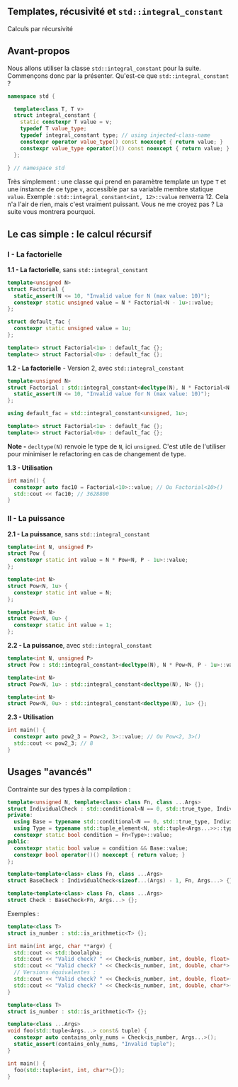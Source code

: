 ## Templates, récusivité et `std::integral_constant`
Calculs par récursivité

## Avant-propos
Nous allons utiliser la classe `std::integral_constant` pour la suite. Commençons donc par la présenter.
Qu'est-ce que `std::integral_constant` ?
```cpp
namespace std {

  template<class T, T v>
  struct integral_constant {
    static constexpr T value = v;
    typedef T value_type;
    typedef integral_constant type; // using injected-class-name
    constexpr operator value_type() const noexcept { return value; }
    constexpr value_type operator()() const noexcept { return value; } //since c++14
  };
  
} // namespace std
```
Très simplement : une classe qui prend en paramètre template un type `T` et une instance de ce type `v`, accessible par sa variable membre statique `value`.
Exemple : `std::integral_constant<int, 12>::value` renverra 12. Cela n'a l'air de rien, mais c'est vraiment puissant. Vous ne me croyez pas ? La suite vous montrera pourquoi.

## Le cas simple : le calcul récursif
### I - La factorielle
**1.1 - La factorielle**, sans `std::integral_constant`
```cpp
template<unsigned N>
struct Factorial {
  static_assert(N <= 10, "Invalid value for N (max value: 10)");
  constexpr static unsigned value = N * Factorial<N - 1u>::value;
};

struct default_fac {
  constexpr static unsigned value = 1u;
};

template<> struct Factorial<1u> : default_fac {};
template<> struct Factorial<0u> : default_fac {};
```

**1.2 - La factorielle** - Version 2, avec `std::integral_constant`
```cpp
template<unsigned N>
struct Factorial : std::integral_constant<decltype(N), N * Factorial<N - 1u>::value> {
  static_assert(N <= 10, "Invalid value for N (max value: 10)");
};

using default_fac = std::integral_constant<unsigned, 1u>;

template<> struct Factorial<1u> : default_fac {};
template<> struct Factorial<0u> : default_fac {};
```
**Note -** `decltype(N)` renvoie le type de `N`, ici `unsigned`. C'est utile de l'utiliser pour minimiser le refactoring en cas de changement de type.

**1.3 - Utilisation**
```cpp
int main() {
  constexpr auto fac10 = Factorial<10>::value; // Ou Factorial<10>()
  std::cout << fac10; // 3628800
}
```

### II - La puissance
**2.1 - La puissance**, sans `std::integral_constant`
```cpp
template<int N, unsigned P>
struct Pow {
  constexpr static int value = N * Pow<N, P - 1u>::value;
};

template<int N>
struct Pow<N, 1u> {
  constexpr static int value = N;
};

template<int N>
struct Pow<N, 0u> {
  constexpr static int value = 1;
};
```

**2.2 - La puissance**, avec `std::integral_constant`
```cpp
template<int N, unsigned P>
struct Pow : std::integral_constant<decltype(N), N * Pow<N, P - 1u>::value> {};

template<int N>
struct Pow<N, 1u> : std::integral_constant<decltype(N), N> {};

template<int N>
struct Pow<N, 0u> : std::integral_constant<decltype(N), 1u> {};
```

**2.3 - Utilisation**
```cpp
int main() {
  constexpr auto pow2_3 = Pow<2, 3>::value; // Ou Pow<2, 3>()
  std::cout << pow2_3; // 8
}
```

## Usages "avancés"
Contrainte sur des types à la compilation :
```cpp
template<unsigned N, template<class> class Fn, class ...Args>
struct IndividualCheck : std::conditional<N == 0, std::true_type, IndividualCheck<N-1, Fn, Args...>>::type {
private:
  using Base = typename std::conditional<N == 0, std::true_type, IndividualCheck<N-1, Fn, Args...>>::type;
  using Type = typename std::tuple_element<N, std::tuple<Args...>>::type;
  constexpr static bool condition = Fn<Type>::value;
public:
  constexpr static bool value = condition && Base::value;
  constexpr bool operator()() noexcept { return value; }
};

template<template<class> class Fn, class ...Args>
struct BaseCheck : IndividualCheck<sizeof...(Args) - 1, Fn, Args...> {};

template<template<class> class Fn, class ...Args>
struct Check : BaseCheck<Fn, Args...> {};
```

Exemples :
```cpp
template<class T>
struct is_number : std::is_arithmetic<T> {};

int main(int argc, char **argv) {
  std::cout << std::boolalpha;
  std::cout << "Valid check? " << Check<is_number, int, double, float>::value << std::endl; // true
  std::cout << "Valid check? " << Check<is_number, int, double, char*>::value << std::endl; // false
  // Versions équivalentes :
  std::cout << "Valid check? " << Check<is_number, int, double, float>() << std::endl; // true
  std::cout << "Valid check? " << Check<is_number, int, double, char*>() << std::endl; // false
}
```

```cpp
template<class T>
struct is_number : std::is_arithmetic<T> {};

template<class ...Args>
void foo(std::tuple<Args...> const& tuple) {
  constexpr auto contains_only_nums = Check<is_number, Args...>();
  static_assert(contains_only_nums, "Invalid tuple");
}

int main() {
  foo(std::tuple<int, int, char*>{});
}
```
